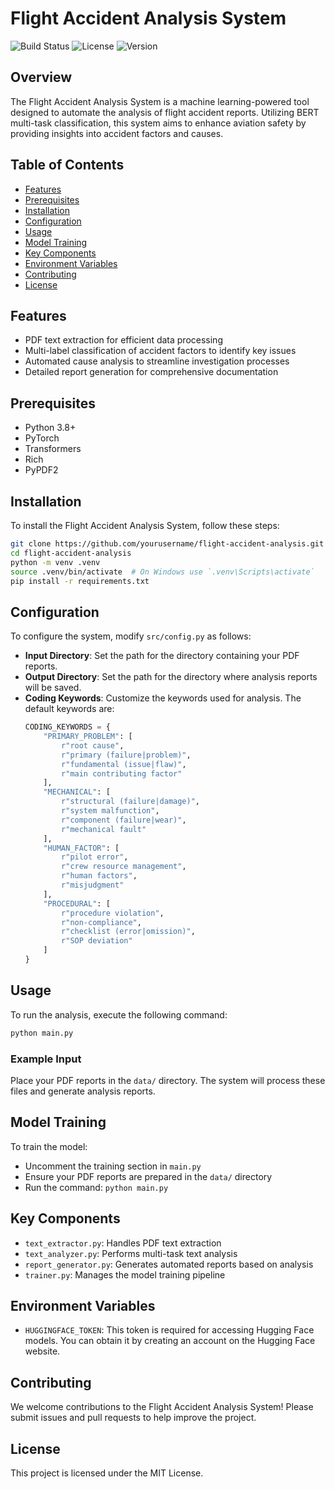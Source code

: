 # Flight Accident Analysis System

![Build Status](https://img.shields.io/badge/build-passing-brightgreen)
![License](https://img.shields.io/badge/license-MIT-blue)
![Version](https://img.shields.io/badge/version-1.0.3-orange)

## Overview
The Flight Accident Analysis System is a machine learning-powered tool designed to automate the analysis of flight accident reports. Utilizing BERT multi-task classification, this system aims to enhance aviation safety by providing insights into accident factors and causes.

## Table of Contents
- [Features](#features)
- [Prerequisites](#prerequisites)
- [Installation](#installation)
- [Configuration](#configuration)
- [Usage](#usage)
- [Model Training](#model-training)
- [Key Components](#key-components)
- [Environment Variables](#environment-variables)
- [Contributing](#contributing)
- [License](#license)

## Features
- PDF text extraction for efficient data processing
- Multi-label classification of accident factors to identify key issues
- Automated cause analysis to streamline investigation processes
- Detailed report generation for comprehensive documentation

## Prerequisites
- Python 3.8+
- PyTorch
- Transformers
- Rich
- PyPDF2

## Installation
To install the Flight Accident Analysis System, follow these steps:
```bash
git clone https://github.com/yourusername/flight-accident-analysis.git
cd flight-accident-analysis
python -m venv .venv
source .venv/bin/activate  # On Windows use `.venv\Scripts\activate`
pip install -r requirements.txt
```

## Configuration
To configure the system, modify `src/config.py` as follows:
- **Input Directory**: Set the path for the directory containing your PDF reports.
- **Output Directory**: Set the path for the directory where analysis reports will be saved.
- **Coding Keywords**: Customize the keywords used for analysis. The default keywords are:
  ```python
  CODING_KEYWORDS = {
      "PRIMARY_PROBLEM": [
          r"root cause",
          r"primary (failure|problem)",
          r"fundamental (issue|flaw)",
          r"main contributing factor"
      ],
      "MECHANICAL": [
          r"structural (failure|damage)",
          r"system malfunction",
          r"component (failure|wear)",
          r"mechanical fault"
      ],
      "HUMAN_FACTOR": [
          r"pilot error",
          r"crew resource management",
          r"human factors",
          r"misjudgment"
      ],
      "PROCEDURAL": [
          r"procedure violation",
          r"non-compliance",
          r"checklist (error|omission)",
          r"SOP deviation"
      ]
  }
  ```

## Usage
To run the analysis, execute the following command:
```bash
python main.py
```
### Example Input
Place your PDF reports in the `data/` directory. The system will process these files and generate analysis reports.

## Model Training
To train the model:
- Uncomment the training section in `main.py`
- Ensure your PDF reports are prepared in the `data/` directory
- Run the command: `python main.py`

## Key Components
- `text_extractor.py`: Handles PDF text extraction
- `text_analyzer.py`: Performs multi-task text analysis
- `report_generator.py`: Generates automated reports based on analysis
- `trainer.py`: Manages the model training pipeline

## Environment Variables
- `HUGGINGFACE_TOKEN`: This token is required for accessing Hugging Face models. You can obtain it by creating an account on the Hugging Face website.

## Contributing
We welcome contributions to the Flight Accident Analysis System! Please submit issues and pull requests to help improve the project.

## License
This project is licensed under the MIT License.
